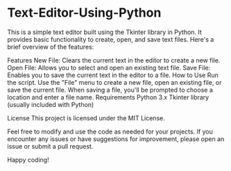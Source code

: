 # Text-Editor-Using-Python
This is a simple text editor built using the Tkinter library in Python. It provides basic functionality to create, open, and save text files. Here's a brief overview of the features:

Features
New File: Clears the current text in the editor to create a new file.
Open File: Allows you to select and open an existing text file.
Save File: Enables you to save the current text in the editor to a file.
How to Use
Run the script.
Use the "File" menu to create a new file, open an existing file, or save the current file.
When saving a file, you'll be prompted to choose a location and enter a file name.
Requirements
Python 3.x
Tkinter library (usually included with Python)

License
This project is licensed under the MIT License.

Feel free to modify and use the code as needed for your projects. If you encounter any issues or have suggestions for improvement, please open an issue or submit a pull request.

Happy coding!
